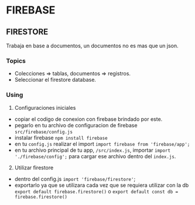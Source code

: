 # FIREBASE

## FIRESTORE

Trabaja en base a documentos, un documentos no es mas que un json.

### Topics
* Colecciones => tablas, documentos => registros.
* Seleccionar el firestore database.

### Using

 1. Configuraciones iniciales

* copiar el codigo de conexion con firebase brindado por este.
* pegarlo en tu archivo de configuracion de firebase `src/firebase/config.js`
* instalar firebase `npm install firebase`
* en tu `config.js` realizar el import `import firebase from 'firebase/app';`
* en tu archivo principal de tu app, `/src/index.js`, importar `import './firebase/config';` para cargar ese archivo dentro del `index.js`.

2. Utilizar firestore
* dentro del config.js `import 'firebase/firestore'`;
* exportarlo ya que se utilizara cada vez que se requiera utilizar con la db `export default firebase.firestore()` o
`export default const db = firebase.firestore()`

